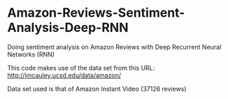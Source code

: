 # Amazon-Reviews-Sentiment-Analysis-Deep-RNN
Doing sentiment analysis on Amazon Reviews with Deep Recurrent Neural Networks (RNN)

This code makes use of the data set from this URL:
http://jmcauley.ucsd.edu/data/amazon/

Data set used is that of Amazon Instant Video (37126 reviews)
